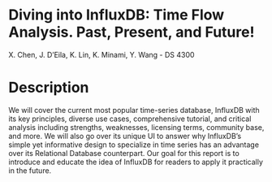 # Diving into InfluxDB: Time Flow Analysis. Past, Present, and Future!
X. Chen, J. D’Eila, K. Lin, K. Minami, Y. Wang - DS 4300

# Description
We will cover the current most popular time-series database, InfluxDB with its key principles, diverse use cases, comprehensive tutorial, and critical analysis including strengths, weaknesses, licensing terms, community base, and more. We will also go over its unique UI to answer why InfluxDB’s simple yet informative design to specialize in time series has an advantage over its Relational Database counterpart. Our goal for this report is to introduce and educate the idea of InfluxDB for readers to apply it practically in the future.
